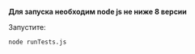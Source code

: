 **Для запуска необходим node js не ниже 8 версии**

Запустите:

```shell script
node runTests.js
```
